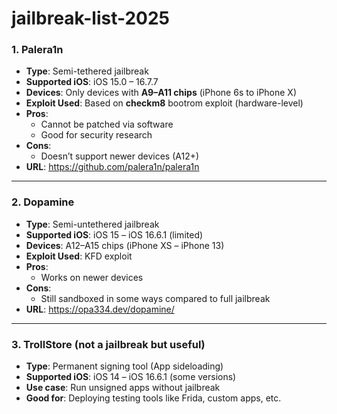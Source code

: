 # jailbreak-list-2025

### 1. **Palera1n**

- **Type**: Semi-tethered jailbreak
- **Supported iOS**: iOS 15.0 – 16.7.7
- **Devices**: Only devices with **A9–A11 chips** (iPhone 6s to iPhone X)
- **Exploit Used**: Based on **checkm8** bootrom exploit (hardware-level)
- **Pros**:
  - Cannot be patched via software
  - Good for security research
- **Cons**:
  - Doesn’t support newer devices (A12+)
- **URL**: https://github.com/palera1n/palera1n

------

### 2. **Dopamine**

- **Type**: Semi-untethered jailbreak
- **Supported iOS**: iOS 15 – iOS 16.6.1 (limited)
- **Devices**: A12–A15 chips (iPhone XS – iPhone 13)
- **Exploit Used**: KFD exploit
- **Pros**:
  - Works on newer devices
- **Cons**:
  - Still sandboxed in some ways compared to full jailbreak
- **URL**: https://opa334.dev/dopamine/

------

### 3. **TrollStore (not a jailbreak but useful)**

- **Type**: Permanent signing tool (App sideloading)
- **Supported iOS**: iOS 14 – iOS 16.6.1 (some versions)
- **Use case**: Run unsigned apps without jailbreak
- **Good for**: Deploying testing tools like Frida, custom apps, etc.
